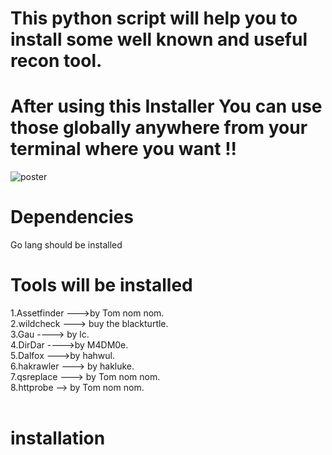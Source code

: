 # This python script will help you to install some well known and useful recon tool.
# After using this Installer You can use those globally anywhere from your terminal where you want !!
![poster](https://user-images.githubusercontent.com/45453772/115599035-e907e880-a2fc-11eb-969f-f31ed837de4c.png)

# Dependencies 
Go lang should be installed

# Tools will be installed  <br />
1.Assetfinder --->by Tom nom nom. <br />
2.wildcheck ---> buy the blackturtle. <br />
3.Gau ----> by lc. <br />
4.DirDar ---->by M4DM0e. <br /> 
5.Dalfox --->by hahwul. <br />
6.hakrawler ---> by hakluke. <br />
7.qsreplace ---> by Tom nom nom. <br />
8.httprobe --> by Tom nom nom. <br /> <br />


# installation
